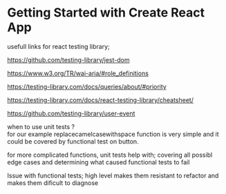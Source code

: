 # Getting Started with Create React App

usefull links for react testing library;

https://github.com/testing-library/jest-dom

https://www.w3.org/TR/wai-aria/#role_definitions

https://testing-library.com/docs/queries/about/#priority

https://testing-library.com/docs/react-testing-library/cheatsheet/

https://github.com/testing-library/user-event

when to use unit tests ? <br/>
for our example replacecamelcasewithspace function is very simple and it could be covered by functional test on button.

for more complicated functions, unit tests help with; covering all possibl edge cases and determining what caused functional tests to fail

Issue with functional tests; high level makes them resistant to refactor and makes them dificult to diagnose
